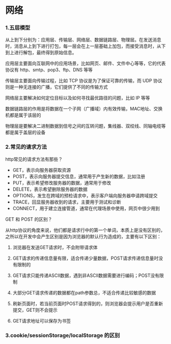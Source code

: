 # 网络

 ### 1.五层模型

从上到下分别为：应用层、传输层、网络层、数据链路层、物理层。在发送消息时，消息从上到下进行打包，每一层会在上一层基础上加包，而接受消息时，从下到上进行解包，最终得到原始信息。

应用层主要面向互联网中的应用场景，比如网页、邮件、文件中心等等，它的代表协议有 http、smtp、pop3、ftp、DNS 等等

传输层主要面向传输过程，比如 TCP 协议是为了保证可靠的传输，而 UDP 协议则是一种无连接的广播，它们提供了不同的传输方式

网络层主要解决如何定位目标以及如何寻找最优路径的问题，比如 IP 等等

数据链路层的作用是将数据在一个子网（广播域）内有效传输，MAC地址、交换机都是属于该层的

物理层是要解决二进制数据到信号之间的互转问题，集线器、双绞线、同轴电缆等都是属于盖层的设备

### 2.常见的请求方法

http常见的请求方法有那些？

- GET，表示向服务器获取资源
- POST，表示向服务器提交信息，通常用于产生新的数据，比如注册
- PUT，表示希望修改服务器的数据，通常用于修改
- DELETE，表示希望删除服务器的数据
- OPTIONS，发生在跨域的预检请求中，表示客户端向服务器申请跨域提交
- TRACE，回显服务器收到的请求，主要用于测试和诊断
- CONNECT，用于建立连接管道，通常在代理场景中使用，网页中很少用到

GET 和 POST 的区别？

 从http协议的角度来说，他们都是请求行中的第一个单词，本质上是没有区别的，之所以在开发中会产生区别是因为浏览器的默认行为造成的，主要有以下区别：

1. 浏览器在发送GET请求时，不会附带请求体

2. GET请求的传递信息量有限，适合传递少量数据，POST请求传递信息量时没有限制的
3. GET请求只能传递ASCII数据，遇到非ASCII数据需要进行编码；POST没有限制
4. 大部分GET请求传递的数据都在path参数总，不适合传递比较敏感的数据
5. 刷新页面时，若当前页面时POST请求得到的，则浏览器会提示用户是否重新提交，GET则不会提示
6. GET请求地址可以保存为书签

### 3.cookie/sessionStorage/localStorage 的区别


